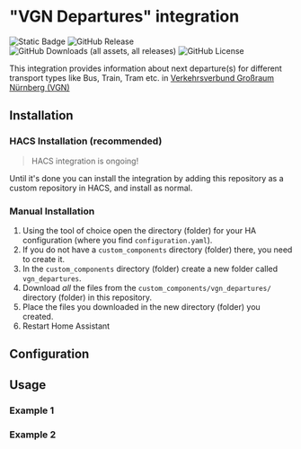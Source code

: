 # "VGN Departures" integration

![Static Badge](https://img.shields.io/badge/code_owner-alex--jung-green)
![GitHub Release](https://img.shields.io/github/v/release/alex-jung/home-assistant-vgn-component)
![GitHub Downloads (all assets, all releases)](https://img.shields.io/github/downloads/alex-jung/home-assistant-vgn-component/total)
![GitHub License](https://img.shields.io/github/license/alex-jung/home-assistant-vgn-component)

This integration provides information about next departure(s) for different transport types like Bus, Train, Tram etc. in [Verkehrsverbund Großraum Nürnberg (VGN)](http://www.vgn.de)

## Installation

### HACS Installation (recommended)

> HACS integration is ongoing!

Until it's done you can install the integration by adding this repository as a custom repository in HACS, and install as normal.

### Manual Installation

1. Using the tool of choice open the directory (folder) for your HA configuration (where you find `configuration.yaml`).
1. If you do not have a `custom_components` directory (folder) there, you need to create it.
1. In the `custom_components` directory (folder) create a new folder called `vgn_departures`.
1. Download _all_ the files from the `custom_components/vgn_departures/` directory (folder) in this repository.
1. Place the files you downloaded in the new directory (folder) you created.
1. Restart Home Assistant

## Configuration

## Usage

### Example 1

### Example 2
